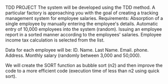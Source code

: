 TDD PROJECT The system will be developed using the TDD method. A particular factory is approaching you with the goal of creating a tracking management system for employee salaries. Requirements: Absorption of a single employee by manually entering the employee's details. Automatic entry of 10,000 employees into the system (random). Issuing an employee report in a sorted manner according to the employees' salaries. Employee income tax calculation is selected from the list.

Data for each employee will be: ID. Name. Last Name. Email. phone. Address. Monthly salary (randomly between 3,000 and 50,000).

We will create the SORT function as bubble sort (n2) and then improve the code to a more efficient code (execution time of less than n2 using quick sort).
